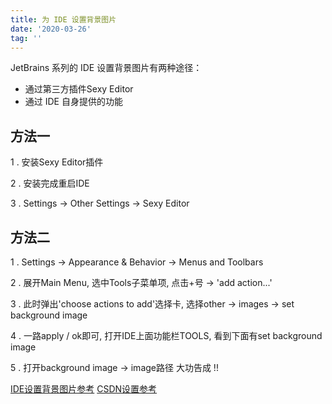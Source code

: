 ```yaml
---
title: 为 IDE 设置背景图片
date: '2020-03-26'
tag: ''
---
```


JetBrains 系列的 IDE 设置背景图片有两种途径：

 - 通过第三方插件Sexy Editor
 - 通过 IDE 自身提供的功能




## 方法一 ##
1 . 安装Sexy Editor插件

2 . 安装完成重启IDE

3 . Settings -> Other Settings -> Sexy Editor

## 方法二 ##
1 . Settings -> Appearance & Behavior -> Menus and Toolbars

2 . 展开Main Menu, 选中Tools子菜单项, 点击+号 -> 'add action...'

3 . 此时弹出'choose actions to add'选择卡, 选择other -> images -> set background image

4 . 一路apply / ok即可, 打开IDE上面功能栏TOOLS, 看到下面有set background image

5 . 打开background image -> image路径 大功告成 !!


[IDE设置背景图片参考][1]
[CSDN设置参考][2]


  [1]: https://shuhari.dev/blog/2017/06/jetbrains-ide-background-image
  [2]: https://blog.csdn.net/Jone_hui/article/details/105658809